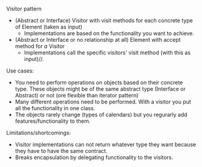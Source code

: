 Visitor pattern

- (Abstract or Interface) Visitor with visit methods for each concrete type of Element (taken as input)
  - Implementations are based on the functionality you want to achieve.
- (Abstract or Interface or no relationship at all) Element with accept method for _a_ Visitor
  - Implementations call the specific visitors' visit method (with this as input)//.

Use cases:
- You need to perform operations on objects based on their concrete type.
These objects might be of the same abstract type (Interface or Abstract) or not (ore flexible than iterator pattern)
- Many different operations need to be performed. With a visitor you put all the functionality in one class.
- The objects rarely change (types of calendars) but you regurarly add features/functionality to them.

Limitations/shortcomings:
- Visitor implementations can not return whatever type they want because they have to have the same contract.
- Breaks encapsulation by delegating functionality to the visitors.